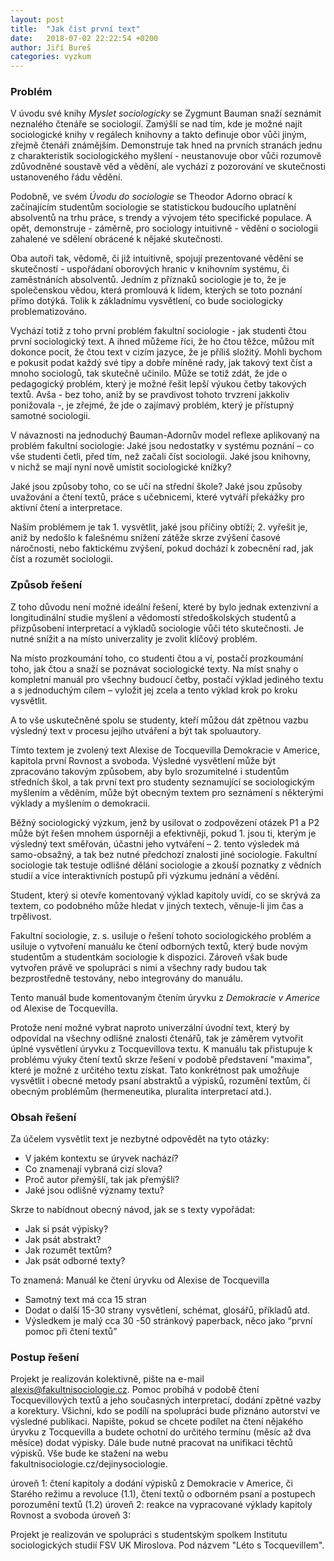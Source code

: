 ```yaml
---
layout: post
title:  "Jak číst první text"
date:   2018-07-02 22:22:54 +0200
author: Jiří Bureš
categories: vyzkum
---
```

### Problém
V úvodu své knihy _Myslet sociologicky_ se Zygmunt Bauman snaží seznámit neznalého čtenáře se sociologií. Zamýšlí se nad tím, kde je možné najít sociologické knihy v regálech knihovny a takto definuje obor vůči jiným, zřejmě čtenáři známějším. Demonstruje tak hned na prvních stranách jednu z charakteristik sociologického myšlení - neustanovuje obor vůči rozumově zdůvodněné soustavě věd a vědění, ale vychází z pozorování ve skutečnosti ustanoveného řádu vědění. 

Podobně, ve svém _Úvodu do sociologie_ se Theodor Adorno obrací k začínajícím studentům sociologie se statistickou budoucího uplatnění absolventů na trhu práce, s trendy a vývojem této specifické populace. A opět, demonstruje - záměrně, pro sociology intuitivně - vědění o sociologii zahalené ve sdělení obrácené k nějaké skutečnosti. 

Oba autoři tak, vědomě, či již intuitivně, spojují prezentované vědění se skutečností - uspořádaní oborových hranic v knihovním systému, či zaměstnáních absolventů. Jedním z příznaků sociologie je to, že je společenskou vědou, která promlouvá k lidem, kterých se toto poznání přímo dotýká. Tolik k základnímu vysvětlení, co bude sociologicky problematizováno. 

Vychází totiž z toho první problém fakultní sociologie - jak studenti čtou první sociologický text. A ihned můžeme říci, že ho čtou těžce, můžou mít dokonce pocit, že čtou text v cizím jazyce, že je příliš složitý. Mohli bychom e pokusit podat každý své tipy a dobře míněné rady, jak takový text číst a mnoho sociologů, tak skutečně učinilo. Může se totiž zdát, že jde o pedagogický problém, který je možné řešit lepší výukou četby takových textů. Avša - bez toho, aniž by se pravdivost tohoto trvzrení jakkoliv ponižovala -, je zřejmé, že jde o zajímavý problém, který je přístupný samotné sociologii.  

V návaznosti na jednoduchý Bauman-Adornův model reflexe aplikovaný na problém fakultní sociologie: 
Jaké jsou nedostatky v systému poznání – co vše studenti četli, před tím, než začali číst sociologii. Jaké jsou knihovny, v nichž se mají nyní nově umístit sociologické knížky? 

Jaké jsou způsoby toho, co se učí na střední škole? Jaké jsou způsoby uvažování a čtení textů, práce s učebnicemi, které vytváří překážky pro aktivní čtení a interpretace. 

Naším problémem je tak 1. vysvětlit, jaké jsou příčiny obtíží; 2. vyřešit je, aniž by nedošlo k falešnému snížení zátěže skrze zvýšení časové náročnosti, nebo faktickému zvýšení, pokud dochází k zobecnění rad, jak číst a rozumět sociologii. 

### Způsob řešení

Z toho důvodu není možné ideální řešení, které by bylo jednak extenzivní a longitudinální studie myšlení a vědomostí středoškolských studentů a přizpůsobení interpretací a výkladů sociologie vůči této skutečnosti. Je nutné snížit a na místo univerzality je zvolit klíčový problém.

Na místo prozkoumání toho, co studenti čtou a ví, postačí prozkoumání toho, jak čtou a snaží se poznávat sociologické texty. 
Na míst snahy o kompletní manuál pro všechny budoucí četby, postačí výklad jediného textu a s jednoduchým cílem – vyložit jej zcela a tento výklad krok po kroku vysvětlit.

A to vše uskutečněné spolu se studenty, kteří můžou dát zpětnou vazbu výsledný text v procesu jejího utváření a být tak spoluautory. 

Tímto textem je zvolený text Alexise de Tocquevilla Demokracie v Americe, kapitola první Rovnost a svoboda. Výsledné vysvětlení může být zpracováno takovým způsobem, aby bylo srozumitelné i studentům středních škol, a tak první text pro studenty seznamující se sociologickým myšlením a věděním, může být obecným textem pro seznámení s některými výklady a myšlením o demokracii. 

Běžný sociologický výzkum, jenž by usilovat o zodpovězení otázek P1 a P2 může být řešen mnohem úsporněji a efektivněji, pokud 1. jsou ti, kterým je výsledný text směřován, účastni jeho vytváření – 2. tento výsledek má samo-obsažný, a tak bez nutné předchozí znalosti jiné sociologie. Fakultní sociologie tak testuje odlišné dělání sociologie a zkouší poznatky z vědních studií a více interaktivních postupů při výzkumu jednání a vědění.

Student, který si otevře komentovaný výklad kapitoly uvidí, co se skrývá za textem, co podobného může hledat v jiných textech, věnuje-li jim čas a trpělivost. 


Fakultní sociologie, z. s. usiluje o řešení tohoto sociologického problém a usiluje o vytvoření manuálu ke čtení odborných textů, který bude novým studentům a studentkám sociologie k dispozici. Zároveň však bude vytvořen právě ve spolupráci s nimi a všechny rady budou tak bezprostředně testovány, nebo integrovány do manuálu. 

Tento manuál bude komentovaným čtením úryvku z _Demokracie v Americe_ od Alexise de Tocquevilla. 

Protože není možné vybrat naproto univerzální úvodní text, který by odpovídal na všechny odlišné znalosti čtenářů, tak je záměrem vytvořit úplné vysvětlení úryvku z Tocquevillova textu. K manuálu tak přistupuje k problému výuky čtení textů skrze řešení v podobě představení "maxima", které je možné z určitého textu získat. Tato konkrétnost pak umožňuje vysvětlit i obecné metody psaní abstraktů a výpisků, rozumění textům, či obecným problémům (hermeneutika, pluralita interpretací atd.).


### Obsah řešení 

Za účelem vysvětlit text je nezbytné odpovědět na tyto otázky:
* V jakém kontextu se úryvek nachází?
* Co znamenají vybraná cizí slova? 
* Proč autor přemýšlí, tak jak přemýšlí? 
* Jaké jsou odlišné významy textu?

Skrze to nabídnout obecný návod, jak se s texty vypořádat: 
* Jak si psát výpisky?
* Jak psát abstrakt? 
* Jak rozumět textům?
* Jak psát odborné texty? 

To znamená: Manuál ke čtení úryvku od Alexise de Tocquevilla 
* Samotný text má cca 15 stran 
* Dodat o další 15-30 strany vysvětlení, schémat, glosářů, příkladů atd. 
* Výsledkem je malý cca 30 -50 stránkový paperback, něco jako “první pomoc při čtení textů”

### Postup řešení

Projekt je realizován kolektivně, pište na e-mail alexis@fakultnisociologie.cz. Pomoc probíhá v podobě čtení Tocquevillových textů a jeho současných interpretací, dodání zpětné vazby a korektury. Všichni, kdo se podílí na spolupráci bude přiznáno autorství ve výsledné publikaci. Napište, pokud se chcete podílet na čtení nějakého úryvku z Tocquevilla a budete ochotní do určitého termínu (měsíc až dva měsíce) dodat výpisky. Dále bude nutné pracovat na unifikaci těchtů výpisků. Vše bude ke stažení na webu fakultnisociologie.cz/dejinysociologie. 

úroveň 1: čtení kapitoly a dodání výpisků z Demokracie v Americe, či Starého režimu a revoluce (1.1), čtení textů o odborném psaní a postupech porozumění textů (1.2)
úroveň 2: reakce na vypracované výklady kapitoly Rovnost a svoboda 
úroveň 3: 

Projekt je realizován ve spolupráci s studentským spolkem Institutu sociologických studií FSV UK Miroslova. Pod názvem "Léto s Tocquevillem". 
